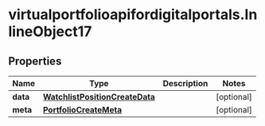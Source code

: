 # virtualportfolioapifordigitalportals.InlineObject17

## Properties

Name | Type | Description | Notes
------------ | ------------- | ------------- | -------------
**data** | [**WatchlistPositionCreateData**](WatchlistPositionCreateData.md) |  | [optional] 
**meta** | [**PortfolioCreateMeta**](PortfolioCreateMeta.md) |  | [optional] 


